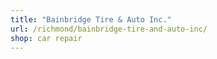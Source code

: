 ```yaml
---
title: "Bainbridge Tire & Auto Inc."
url: /richmond/bainbridge-tire-and-auto-inc/
shop: car repair
---
```

